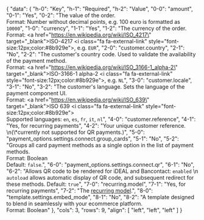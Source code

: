 {
  "data": {
    "h-0": "Key",
    "h-1": "Required",
    "h-2": "Value",
    "0-0": "amount",
    "0-1": "Yes",
    "0-2": "The value of the order. <br> Format: Number without decimal points, e.g. 100 euro is formatted as `10000`",
    "1-0": "currency",
    "1-1": "Yes",
    "1-2": "The currency of the order. <br> Format: <a href=\"https://en.wikipedia.org/wiki/ISO_4217\" target=\"_blank\">ISO-4217</a> <i class=\"fa fa-external-link\" style=\"font-size:12px;color:#8b929e\"></i>, e.g. `EUR`",
    "2-0": "customer.country",
    "2-1": "No",
    "2-2": "The customer's country code. Used to validate the availability of the payment method. <br> Format: <a href=\"https://en.wikipedia.org/wiki/ISO_3166-1_alpha-2\" target=\"_blank\">ISO-3166-1 alpha-2</a> <i class=\"fa fa-external-link\" style=\"font-size:12px;color:#8b929e\"></i>, e.g. `NL`",
    "3-0": "customer.locale",
    "3-1": "No",
    "3-2": "The customer's language. Sets the language of the payment component UI. <br> Format: <a href=\"https://en.wikipedia.org/wiki/ISO_639\" target=\"_blank\">ISO 639</a> <i class=\"fa fa-external-link\" style=\"font-size:12px;color:#8b929e\"></i> <br> Supported languages: `en`, `es`, `fr`, `it`, `nl`",
    "4-0": "customer.reference",
    "4-1": "Yes, for recurring payments",
    "4-2": "Your unique customer reference.  \n(\\*currently not supported for QR payments.)",
    "5-0": "payment_options.settings.connect.group_cards",
    "5-1": "No",
    "5-2": "Groups all card payment methods as a single option in the list of payment methods. <br> Format: Boolean <br> Default: `false`.",
    "6-0": "payment_options.settings.connect.qr",
    "6-1": "No",
    "6-2": "Allows QR code to be rendered for iDEAL and Bancontact: `enabled`  \n `autoload` allows automatic display of QR code, and subsequent redirect for these methods. Default: `true`",
    "7-0": "recurring.model",
    "7-1": "Yes, for recurring payments",
    "7-2": "The [recurring model](/docs/recurring-payments/).",
    "8-0": "template.settings.embed_mode",
    "8-1": "No",
    "8-2": "A template designed to blend in seamlessly with your ecommerce platform. <br> Format: Boolean"
  },
  "cols": 3,
  "rows": 9,
  "align": [
    "left",
    "left",
    "left"
  ]
}